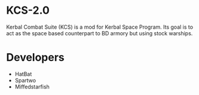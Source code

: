 # KCS-2.0
Kerbal Combat Suite (KCS) is a mod for Kerbal Space Program. Its goal is to act as the space based counterpart to BD armory but using stock warships. 
# Developers
- HatBat
- Spartwo
- Miffedstarfish
